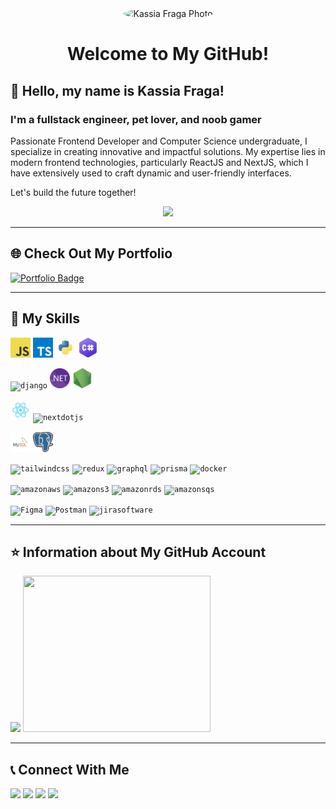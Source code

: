 <div align="center">
    <img src="https://avatars.githubusercontent.com/u/52832800?v=4" alt="Kassia Fraga Photo" height="100" style="border-radius: 50%;" />
    <h1>Welcome to My GitHub!</h1>
</div>

## 💜 Hello, my name is Kassia Fraga!
### I'm a fullstack engineer, pet lover, and noob gamer

Passionate Frontend Developer and Computer Science undergraduate, I specialize in creating innovative and impactful solutions. My expertise lies in modern frontend technologies, particularly ReactJS and NextJS, which I have extensively used to craft dynamic and user-friendly interfaces.

Let's build the future together!

<p align="center">
    <img src="https://quotes-github-readme.vercel.app/api?type=horizontal"/>
</p>

---

## 🌐 Check Out My Portfolio
<a href="https://portfolio-chi-puce-73.vercel.app/kassia-fraga" target="_blank">
    <img src="https://img.shields.io/badge/View%20Portfolio-%230077B5?style=for-the-badge&logo=internet-explorer&logoColor=white" alt="Portfolio Badge"/>
</a>

---

## 🚀 My Skills

<code><img height="32" src="https://raw.githubusercontent.com/github/explore/80688e429a7d4ef2fca1e82350fe8e3517d3494d/topics/javascript/javascript.png" alt="Javascript"/></code>
<code><img height="32" src="https://raw.githubusercontent.com/github/explore/80688e429a7d4ef2fca1e82350fe8e3517d3494d/topics/typescript/typescript.png" alt="Typescript"/></code>
<code><img height="32" src="https://raw.githubusercontent.com/github/explore/80688e429a7d4ef2fca1e82350fe8e3517d3494d/topics/python/python.png" alt="Python"/></code>
<code><img height="32" src="https://raw.githubusercontent.com/github/explore/80688e429a7d4ef2fca1e82350fe8e3517d3494d/topics/csharp/csharp.png" alt="csharp"/></code>

<code><img height="32" src="https://cdn.simpleicons.org/django/092E20/FFF" alt="django"/></code>
<code><img height="32" src="https://raw.githubusercontent.com/github/explore/80688e429a7d4ef2fca1e82350fe8e3517d3494d/topics/dotnet/dotnet.png" alt=".NET"/></code>
<code><img height="32" src="https://raw.githubusercontent.com/github/explore/80688e429a7d4ef2fca1e82350fe8e3517d3494d/topics/nodejs/nodejs.png" alt="Nodejs"/></code>

<code><img height="32" src="https://raw.githubusercontent.com/github/explore/80688e429a7d4ef2fca1e82350fe8e3517d3494d/topics/react/react.png" alt="React"/></code>
<code><img height="32" src="https://cdn.simpleicons.org/nextdotjs/000000/FFF" alt="nextdotjs"/></code>

<code><img height="32" src="https://raw.githubusercontent.com/github/explore/80688e429a7d4ef2fca1e82350fe8e3517d3494d/topics/mysql/mysql.png" alt="MySQL"/></code>
<code><img height="32" src="https://raw.githubusercontent.com/github/explore/80688e429a7d4ef2fca1e82350fe8e3517d3494d/topics/postgresql/postgresql.png" alt="PostegreSQL"/></code>

<code><img height="32" src="https://cdn.simpleicons.org/tailwindcss/06B6D4" alt="tailwindcss"/></code>
<code><img height="32" src="https://cdn.simpleicons.org/redux/764ABC" alt="redux"/></code>
<code><img height="32" src="https://cdn.simpleicons.org/graphql/E10098" alt="graphql"/></code>
<code><img height="32" src="https://cdn.simpleicons.org/prisma/2D3748/FFF" alt="prisma"/></code>
<code><img height="32" src="https://cdn.simpleicons.org/docker/2496ED" alt="docker"/></code>

<code><img height="32" src="https://cdn.simpleicons.org/amazonwebservices/232F3E/FFF" alt="amazonaws"/></code>
<code><img height="32" src="https://cdn.simpleicons.org/amazons3/569A31" alt="amazons3"/></code>
<code><img height="32" src="https://cdn.simpleicons.org/amazonrds/527FFF" alt="amazonrds"/></code>
<code><img height="32" src="https://cdn.simpleicons.org/amazonsqs/FF4F8B" alt="amazonsqs"/></code>

<code><img height="32" src="https://cdn.simpleicons.org/figma" alt="Figma"/></code>
<code><img height="32" src="https://cdn.simpleicons.org/postman" alt="Postman"/></code>
<code><img height="32" src="https://cdn.simpleicons.org/jirasoftware" alt="jirasoftware"/></code>

---

## ⭐ Information about My GitHub Account

<div>
  <img height="250" src="https://github-readme-stats.vercel.app/api?username=kassiamabily&show_icons=true&theme=dracula&count_private=true&line_height=33"/>
  <img height="250" width="300" src="https://github-readme-stats.vercel.app/api/top-langs/?username=kassiamabily&show_icons=true&theme=dracula&count_private=true"/>
</div>

---


## 📞 Connect With Me

<a href="https://www.instagram.com/kassia.mabily/" target="_blank"><img src="https://img.shields.io/badge/-Instagram-%23E4405F?style=for-the-badge&logo=instagram&logoColor=white" target="_blank" /></a>
<a href="mailto:kassiafraga7@gmail.com"><img src="https://img.shields.io/badge/-Gmail-%23333?style=for-the-badge&logo=gmail&logoColor=white" target="_blank" /></a>
<a href="https://www.linkedin.com/in/kassia-fraga/" target="_blank"><img src="https://img.shields.io/badge/-LinkedIn-%230077B5?style=for-the-badge&logo=linkedin&logoColor=white" target="_blank" /></a>
<a href="https://portfolio-chi-puce-73.vercel.app/kassia-fraga" target="_blank"><img src="https://img.shields.io/badge/-Portfolio-%230077B5?style=for-the-badge&logo=google-chrome&logoColor=white" /></a>
